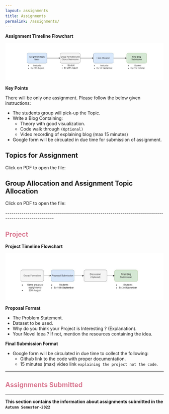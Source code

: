 ```yaml
---
layout: assignments
title: Assignments
permalink: /assignments/
---
```

**Assignment Timeline Flowchart**

![](/_images/assignment.jpg)

**Key Points**

There will be only one assignment. Please follow the below given instructions:

- The students group will pick-up the Topic.
- Write a Blog Containing:
    - Theory with good visualization.
    - Code walk through `(Optional)`
    - Video recording of explaining blog (max 15 minutes)
- Google form will be circuated in due time for submission of assignment.

<h2>Topics for Assignment</h2>
<p>Click on PDF to open the file: <a title="Download problems (pdf)" href="https://drive.google.com/file/d/1_JRu1NF-f5HPyhz7HcFCxB7VeERGT9or/view?usp=sharing"><i class="fas fa-file-pdf"></i></a></p>


<h2>Group Allocation and Assignment Topic Allocation</h2>
<p>Click on PDF to open the file: <a title="Download problems (pdf)" href="https://drive.google.com/file/d/1R4Bh8vm7l3JL7_3C2a1UverRDuPC3fyX/view?usp=sharing"><i class="fas fa-file-pdf"></i></a></p>
------------------------------------------------------------------------------------------------------

<h2 style="color: #da7b93;"><b>Project</b></h2>

**Project Timeline Flowchart**

![](/_images/Project_cropped.jpg)

**Proposal Format**

- The Problem Statement.
- Dataset to be used.
- Why do you think your Project is Interesting ? (Explanation).
- Your Novel Idea ? If not, mention the resources containing the idea.

**Final Submission Format**

- Google form will be circulated in due time to collect the following:
    - Github link to the code with proper documentation.
    - 15 minutes (max) video link `explaining the project not the code`.

--------------------------------------------------------------------------------------------------------------------------------

<h2 style="color: #da7b93;"><b>Assignments Submitted</b></h2>

--------------------------------------------------------------------------------------------------------------------------------

**This section contains the information about assignments submitted in the ```Autumn Semester-2022```**
